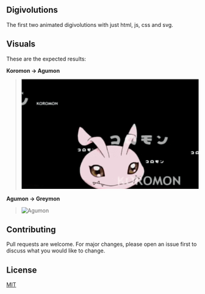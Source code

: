 ## Digivolutions
The first two animated digivolutions with just html, js, css and svg.

## Visuals

These are the expected results:

**Koromon -> Agumon**
> ![Koromon](https://github.com/AndresSp/digivolutions/blob/main/examples/koromon.gif)

**Agumon -> Greymon**
> ![Agumon](https://github.com/AndresSp/digivolutions/blob/main/examples/agumon.gif)

## Contributing
Pull requests are welcome. For major changes, please open an issue first to discuss what you would like to change.

## License
[MIT](https://choosealicense.com/licenses/mit/)
